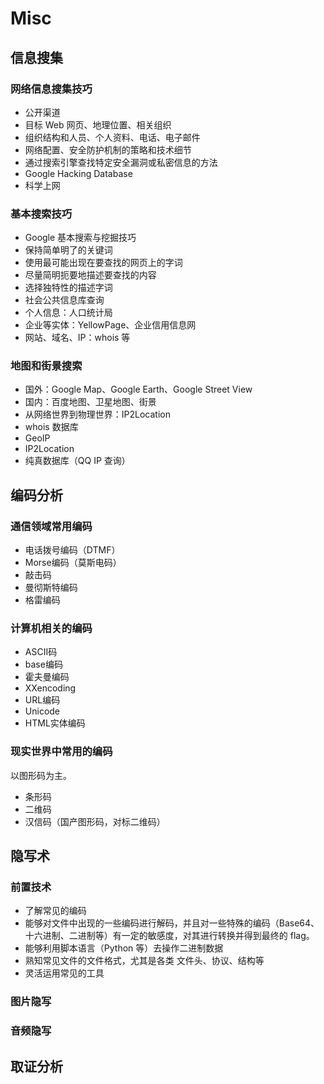 # Misc

## 信息搜集

### 网络信息搜集技巧

+ 公开渠道
+ 目标 Web 网页、地理位置、相关组织
+ 组织结构和人员、个人资料、电话、电子邮件
+ 网络配置、安全防护机制的策略和技术细节
+ 通过搜索引擎查找特定安全漏洞或私密信息的方法
+ Google Hacking Database
+ 科学上网

### 基本搜索技巧

+ Google 基本搜索与挖掘技巧
+ 保持简单明了的关键词
+ 使用最可能出现在要查找的网页上的字词
+ 尽量简明扼要地描述要查找的内容
+ 选择独特性的描述字词
+ 社会公共信息库查询
+ 个人信息：人口统计局
+ 企业等实体：YellowPage、企业信用信息网
+ 网站、域名、IP：whois 等

### 地图和街景搜索

+ 国外：Google Map、Google Earth、Google Street View
+ 国内：百度地图、卫星地图、街景
+ 从网络世界到物理世界：IP2Location
+ whois 数据库
+ GeoIP
+ IP2Location
+ 纯真数据库（QQ IP 查询）

## 编码分析

### 通信领域常用编码

+ 电话拨号编码（DTMF）
+ Morse编码（莫斯电码）
+ 敲击码
+ 曼彻斯特编码
+ 格雷编码

### 计算机相关的编码

+ ASCII码
+ base编码
+ 霍夫曼编码
+ XXencoding
+ URL编码
+ Unicode
+ HTML实体编码

### 现实世界中常用的编码

以图形码为主。

+ 条形码
+ 二维码
+ 汉信码（国产图形码，对标二维码）

## 隐写术

### 前置技术

+ 了解常见的编码
+ 能够对文件中出现的一些编码进行解码，并且对一些特殊的编码（Base64、十六进制、二进制等）有一定的敏感度，对其进行转换并得到最终的 flag。
+ 能够利用脚本语言（Python 等）去操作二进制数据
+ 熟知常见文件的文件格式，尤其是各类 文件头、协议、结构等
+ 灵活运用常见的工具

### 图片隐写



### 音频隐写

## 取证分析
